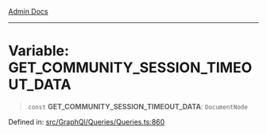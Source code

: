 [Admin Docs](/)

***

# Variable: GET\_COMMUNITY\_SESSION\_TIMEOUT\_DATA

> `const` **GET\_COMMUNITY\_SESSION\_TIMEOUT\_DATA**: `DocumentNode`

Defined in: [src/GraphQl/Queries/Queries.ts:860](https://github.com/hustlernik/talawa-admin/blob/fe326ed17e0fa5ad916ff9f383f63b5d38aedc7b/src/GraphQl/Queries/Queries.ts#L860)
